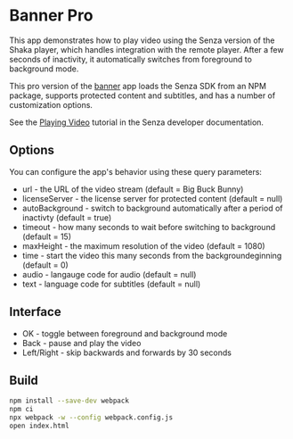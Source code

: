 # Banner Pro

This app demonstrates how to play video using the Senza version of the Shaka player, which handles integration with the remote player. After a few seconds of inactivity, it automatically switches from foreground to background mode.

This pro version of the [banner](https://github.com/synamedia-senza/banner) app loads the Senza SDK from an NPM package, supports protected content and subtitles, and has a number of customization options.

See the [Playing Video](https://developer.synamedia.com/senza/docs/playing-video) tutorial in the Senza developer documentation.

## Options

You can configure the app's behavior using these query parameters:

* url - the URL of the video stream (default = Big Buck Bunny)
* licenseServer - the license server for protected content (default = null)
* autoBackground - switch to background automatically after a period of inactivty (default = true)
* timeout - how many seconds to wait before switching to background (default = 15)
* maxHeight - the maximum resolution of the video (default = 1080)
* time - start the video this many seconds from the backgroundeginning (default = 0)
* audio - langauge code for audio (default = null)
* text - language code for subtitles (default = null)

## Interface

* OK - toggle between foreground and background mode
* Back - pause and play the video
* Left/Right - skip backwards and forwards by 30 seconds

## Build

```bash
npm install --save-dev webpack
npm ci
npx webpack -w --config webpack.config.js
open index.html
```
